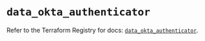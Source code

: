 # `data_okta_authenticator`

Refer to the Terraform Registry for docs: [`data_okta_authenticator`](https://registry.terraform.io/providers/okta/okta/4.19.0/docs/data-sources/authenticator).
